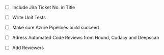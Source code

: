 
- [ ] Include Jira Ticket No. in Title
- [ ] Write Unit Tests
- [ ] Make sure Azure Pipelines build succeed
- [ ] Adress Automated Code Reviews from Hound, Codacy and Deepscan
- [ ] Add Reviewers

